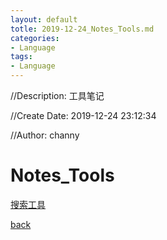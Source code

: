 ```yaml
---
layout: default
totle: 2019-12-24_Notes_Tools.md
categories:
- Language
tags:
- Language
---
```

//Description: 工具笔记

//Create Date: 2019-12-24 23:12:34

//Author: channy

# Notes_Tools

[搜索工具](https://github.com/haotian-wang/google-access-helper)

[back](./)

